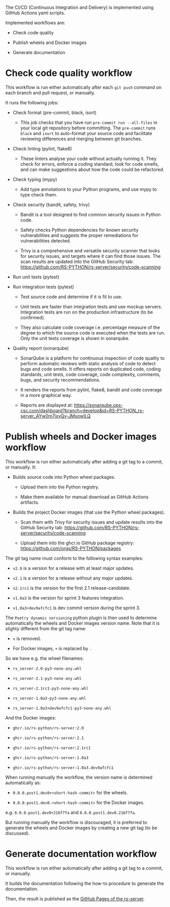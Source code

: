 The CI/CD (Continuous Integration and Delivery) is implemented using
GitHub Actions yaml scripts.

Implemented workflows are:

-   Check code quality

-   Publish wheels and Docker images

-   Generate documentation

**Check code quality** workflow
===============================

This workflow is run either automatically after each `git push` command
on each branch and pull request, or manually.

It runs the following jobs:

-   Check format (pre-commit, black, isort)

    -   This job checks that you have run `pre-commit run --all-files`
        in your local git repository before committing. The `pre-commit`
        runs `black` and `isort` to auto-format your source code and
        facilitate reviewing differences and merging between git
        branches.

-   Check linting (pylint, flake8)

    -   These linters analyse your code without actually running it.
        They check for errors, enforce a coding standard, look for code
        smells, and can make suggestions about how the code could be
        refactored.

-   Check typing (mypy)

    -   Add type annotations to your Python programs, and use mypy to
        type check them.

-   Check security (bandit, safety, trivy)

    -   Bandit is a tool designed to find common security issues in
        Python code.

    -   Safety checks Python dependencies for known security
        vulnerabilities and suggests the proper remediations for
        vulnerabilities detected.

    -   Trivy is a comprehensive and versatile security scanner that
        looks for security issues, and targets where it can find those
        issues. The scan results are updated into the GitHub Security
        tab:
        <https://github.com/RS-PYTHON/rs-server/security/code-scanning>

-   Run unit tests (pytest)

-   Run integration tests (pytest)

    -   Test source code and determine if it is fit to use.

    -   Unit tests are faster than integration tests and use mockup
        servers. Integration tests are run on the production
        infrastructure (to be confirmed).

    -   They also calculate code coverage i.e. percentage measure of the
        degree to which the source code is executed when the tests are
        run. Only the unit tests coverage is shown in sonarqube.

-   Quality report (sonarqube)

    -   SonarQube is a platform for continuous inspection of code
        quality to perform automatic reviews with static analysis of
        code to detect bugs and code smells. It offers reports on
        duplicated code, coding standards, unit tests, code coverage,
        code complexity, comments, bugs, and security recommendations.

    -   It renders the reports from pylint, flake8, bandit and code
        coverage in a more graphical way.

    -   Reports are displayed at:
        <https://sonarqube.ops-csc.com/dashboard?branch=develop&id=RS-PYTHON_rs-server_AYw0m7ixvQv-JMsowILQ>

**Publish wheels and Docker images** workflow
=============================================

This workflow is run either automatically after adding a git tag to a
commit, or manually. It:

-   Builds source code into Python wheel packages.

    -   Upload them into the Python registry.

    -   Make them available for manual download as GitHub Actions
        artifacts.

-   Builds the project Docker images (that use the Python wheel
    packages).

    -   Scan them with Trivy for security issues and update results into
        the GitHub Security tab:
        <https://github.com/RS-PYTHON/rs-server/security/code-scanning>

    -   Upload them into the ghcr.io GitHub package registry:
        <https://github.com/orgs/RS-PYTHON/packages>

The git tag name must conform to the following syntax examples:

-   `v2.0` is a version for a release with at least major updates.

-   `v2.1` is a version for a release without any major updates.

-   `v2.1rc1` is the version for the first 2.1 release-candidate.

-   `v1.0a3` is the version for sprint 3 features integration.

-   `v1.0a3+dev9afcfc1` is dev commit version during the sprint 3.

The `Poetry dynamic versioning` python plugin is then used to determine
automatically the wheels and Docker images version name. Note that it is
slighty different from the git tag name:

-   `v` is removed.

-   For Docker images, `+` is replaced by `.`

So we have e.g. the wheel filenames:

-   `rs_server-2.0-py3-none-any.whl`

-   `rs_server-2.1-py3-none-any.whl`

-   `rs_server-2.1rc1-py3-none-any.whl`

-   `rs_server-1.0a3-py3-none-any.whl`

-   `rs_server-1.0a3+dev9afcfc1-py3-none-any.whl`

And the Docker images:

-   `ghcr.io/rs-python/rs-server:2.0`

-   `ghcr.io/rs-python/rs-server:2.1`

-   `ghcr.io/rs-python/rs-server:2.1rc1`

-   `ghcr.io/rs-python/rs-server:1.0a3`

-   `ghcr.io/rs-python/rs-server:1.0a3.dev9afcfc1`

When running manually the workflow, the version name is determined
automatically as:

-   `0.0.0.post1.dev0+<short-hash-commit>` for the wheels.

-   `0.0.0.post1.dev0.<short-hash-commit>` for the Docker images.

e.g. `0.0.0.post1.dev0+216f7fa` and `0.0.0.post1.dev0.216f7fa`.

But running manually the workflow is discouraged, it is preferred to
generate the wheels and Docker images by creating a new git tag (to be
discussed).

Generate documentation workflow
===============================

This workflow is run either automatically after adding a git tag to a
commit, or manually.

It builds the documentation following the how-to procedure to generate
the documentation.

Then, the result is published as the [GitHub Pages of the
rs-server](https://rs-python.github.io/rs-server).
